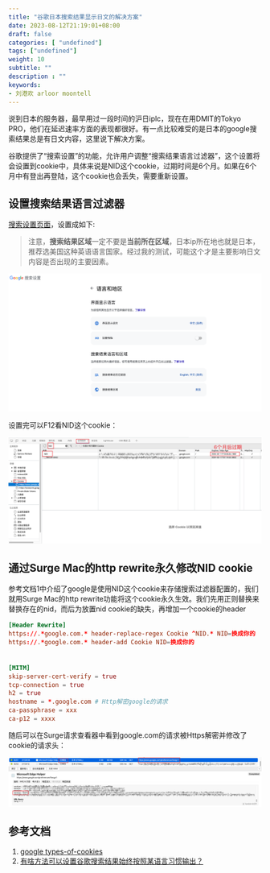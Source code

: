```yaml
---
title: "谷歌日本搜索结果显示日文的解决方案"
date: 2023-08-12T21:19:01+08:00
draft: false
categories: [ "undefined"]
tags: ["undefined"]
weight: 10
subtitle: ""
description : ""
keywords:
- 刘港欢 arloor moontell
---
```


说到日本的服务器，最早用过一段时间的沪日iplc，现在在用DMIT的Tokyo PRO，他们在延迟速率方面的表现都很好。有一点比较难受的是日本的google搜索结果总是有日文内容，这里说下解决方案。

谷歌提供了“搜索设置”的功能，允许用户调整“搜索结果语言过滤器”，这个设置将会设置到cookie中，具体来说是NID这个cookie，过期时间是6个月。如果在6个月中有登出再登陆，这个cookie也会丢失，需要重新设置。

## 设置搜索结果语言过滤器

[搜索设置页面](https://www.google.com/preferences?lang=1)，设置成如下:

> 注意，**搜索结果区域**一定不要是**当前所在区域**，日本ip所在地也就是日本，推荐选美国这种英语语言国家。经过我的测试，可能这个才是主要影响日文内容是否出现的主要因素。

![Alt text](/img/google-preference-setting.png)

设置完可以F12看NID这个cookie：

![Alt text](/img/google-nid-cookie.png)

## 通过Surge Mac的http rewrite永久修改NID cookie

参考文档1中介绍了google是使用NID这个cookie来存储搜索过滤器配置的，我们就用Surge Mac的http rewrite功能将这个cookie永久生效。我们先用正则替换来替换存在的nid，而后为放置nid cookie的缺失，再增加一个cookie的header

```toml
[Header Rewrite]
https://.*google.com.* header-replace-regex Cookie ^NID.* NID=换成你的
https://.*google.com.* header-add Cookie NID=换成你的


[MITM]
skip-server-cert-verify = true
tcp-connection = true
h2 = true
hostname = *.google.com # Http解密google的请求
ca-passphrase = xxx
ca-p12 = xxxx
```

随后可以在Surge请求查看器中看到google.com的请求被Https解密并修改了cookie的请求头：

![Alt text](/img/surge-dashboard-nid-cookie-google.png)

## 参考文档

1. [google types-of-cookies](https://policies.google.com/technologies/cookies?hl=en-US#types-of-cookies)
2. [有啥方法可以设置谷歌搜索结果始终按照某语言习惯输出？](https://www.v2ex.com/t/964653#reply7)